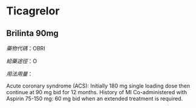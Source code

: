 # Ticagrelor

## Brilinta 90mg

*藥物代碼*：OBRI

*給藥途徑*：O

*用法用量*：

Acute coronary syndrome (ACS): Initially 180 mg single loading dose then continue at 90 mg bid for 12 months.
History of MI Co-administered with Aspirin 75-150 mg: 60 mg bid when an extended treatment is required.

